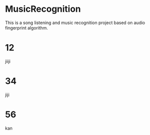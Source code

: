 # MusicRecognition
This is a song listening and music recognition project based on audio fingerprint algorithm.
# 12
jiiji
# 34
jiji
# 56
kan

